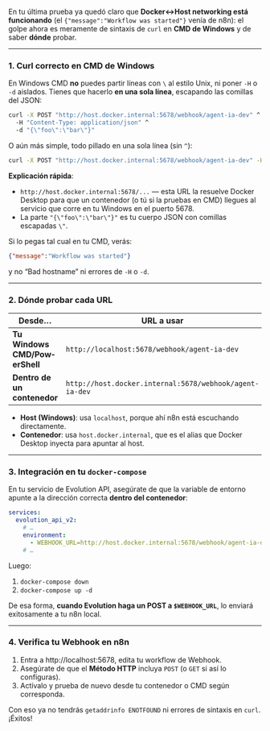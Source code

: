 En tu última prueba ya quedó claro que **Docker↔Host networking está funcionando** (el `{"message":"Workflow was started"}` venía de n8n): el golpe ahora es meramente de sintaxis de `curl` en **CMD de Windows** y de saber **dónde** probar.

---

### 1. Curl correcto en CMD de Windows

En Windows CMD **no** puedes partir líneas con `\` al estilo Unix, ni poner `-H` o `-d` aislados. Tienes que hacerlo **en una sola línea**, escapando las comillas del JSON:

```bat
curl -X POST "http://host.docker.internal:5678/webhook/agent-ia-dev" ^
  -H "Content-Type: application/json" ^
  -d "{\"foo\":\"bar\"}"
```

O aún más simple, todo pillado en una sola línea (sin `^`):

```bat
curl -X POST "http://host.docker.internal:5678/webhook/agent-ia-dev" -H "Content-Type: application/json" -d "{\"foo\":\"bar\"}"
```

**Explicación rápida**:

- `http://host.docker.internal:5678/...` — esta URL la resuelve Docker Desktop para que un contenedor (o tú si la pruebas en CMD) llegues al servicio que corre en tu Windows en el puerto 5678.  
- La parte `"{\"foo\":\"bar\"}"` es tu cuerpo JSON con comillas escapadas `\"`.

Si lo pegas tal cual en tu CMD, verás:

```json
{"message":"Workflow was started"}
```

y no “Bad hostname” ni errores de `-H` o `-d`.

---

### 2. Dónde probar cada URL

| Desde…                     | URL a usar                                                  |
|----------------------------|-------------------------------------------------------------|
| **Tu Windows CMD/Pow­erShell** | `http://localhost:5678/webhook/agent-ia-dev`               |
| **Dentro de un contenedor**    | `http://host.docker.internal:5678/webhook/agent-ia-dev` |

- **Host (Windows)**: usa `localhost`, porque ahí n8n está escuchando directamente.  
- **Contenedor**: usa `host.docker.internal`, que es el alias que Docker Desktop inyecta para apuntar al host.

---

### 3. Integración en tu `docker-compose`

En tu servicio de Evolution API, asegúrate de que la variable de entorno apunte a la dirección correcta **dentro del contenedor**:

```yaml
services:
  evolution_api_v2:
    # …
    environment:
      - WEBHOOK_URL=http://host.docker.internal:5678/webhook/agent-ia-dev
    # …
```

Luego:

1. `docker-compose down`  
2. `docker-compose up -d`

De esa forma, **cuando Evolution haga un POST a `$WEBHOOK_URL`**, lo enviará exitosamente a tu n8n local.

---

### 4. Verifica tu Webhook en n8n

1. Entra a http://localhost:5678, edita tu workflow de Webhook.  
2. Asegúrate de que el **Método HTTP** incluya `POST` (o `GET` si así lo configuras).  
3. Actívalo y prueba de nuevo desde tu contenedor o CMD según corresponda.

Con eso ya no tendrás `getaddrinfo ENOTFOUND` ni errores de sintaxis en `curl`. ¡Éxitos!